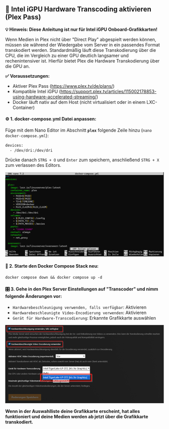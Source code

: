 ## 🧠 Intel iGPU Hardware Transcoding aktivieren (Plex Pass)
**💡 Hinweis: Diese Anleitung ist nur für Intel iGPU Onboard-Grafikkarten!**

Wenn Medien in Plex nicht über "Direct Play" abgespielt werden können, müssen sie während der Wiedergabe vom Server in ein passendes Format transkodiert werden. Standardmäßig läuft diese Transkodierung über die CPU, die im Vergleich zu einer GPU deutlich langsamer und rechenintensiver ist. Hierfür bietet Plex die Hardware Transkodierung über die GPU an.

**✅ Voraussetzungen:**
 - Aktiver Plex Pass (https://www.plex.tv/de/plans/)
 - Kompatible Intel iGPU (https://support.plex.tv/articles/115002178853-using-hardware-accelerated-streaming/)
 - Docker läuft nativ auf dem Host (nicht virtualisiert oder in einem LXC-Container)

#### ⚙️ 1. docker-compose.yml Datei anpassen:
Füge mit dem Nano Editor im Abschnitt **`plex`** folgende Zeile hinzu (`nano docker-compose.yml`):

    devices:
      - /dev/dri:/dev/dri

Drücke danach `STRG + O` und `Enter` zum speichern, anschließend `STRG + X` zum verlassen des Editors.

![docker-compose.yml](Screenshots/01_gpu_nano.png)

#### 🔄 2. Starte den Docker Compose Stack neu:

    docker compose down && docker compose up -d

#### 🎛️ 3. Gehe in den Plex Server Einstellungen auf "Transcoder" und nimm folgende Änderungen vor:
- `Hardwarebeschleunigung verwenden, falls verfügbar`: Aktivieren
- `Hardwarebeschleunigte Video-Encodierung verwenden`: Aktivieren
- `Gerät für Hardware-Transcodierung`: Erkannte Grafikkarte auswählen

![docker-compose.yml](Screenshots/02_gpu_plex.png)

**Wenn in der Auswahlliste deine Grafikkarte erscheint, hat alles funktioniert und deine Medien werden ab jetzt über die Grafikkarte transkodiert.**
